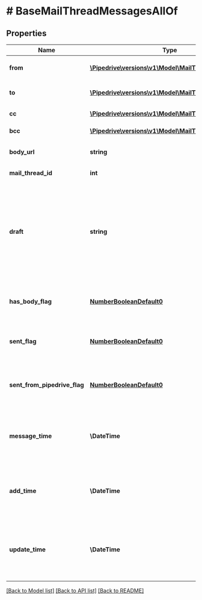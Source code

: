 # # BaseMailThreadMessagesAllOf

## Properties

Name | Type | Description | Notes
------------ | ------------- | ------------- | -------------
**from** | [**\Pipedrive\versions\v1\Model\MailThreadParticipant[]**](MailThreadParticipant.md) | Senders of the mail thread | [optional]
**to** | [**\Pipedrive\versions\v1\Model\MailThreadParticipant[]**](MailThreadParticipant.md) | Recipients of the mail thread | [optional]
**cc** | [**\Pipedrive\versions\v1\Model\MailThreadParticipant[]**](MailThreadParticipant.md) | Participants of the Cc | [optional]
**bcc** | [**\Pipedrive\versions\v1\Model\MailThreadParticipant[]**](MailThreadParticipant.md) | Participants of the Bcc | [optional]
**body_url** | **string** | A link to the mail thread message | [optional]
**mail_thread_id** | **int** | ID of the mail thread | [optional]
**draft** | **string** | If the mail message has a draft status then the value is the mail message object as JSON formatted string, otherwise &#x60;null&#x60;. | [optional]
**has_body_flag** | [**NumberBooleanDefault0**](NumberBooleanDefault0.md) | Whether the mail thread message has a body | [optional]
**sent_flag** | [**NumberBooleanDefault0**](NumberBooleanDefault0.md) | Whether the mail thread message is sent | [optional]
**sent_from_pipedrive_flag** | [**NumberBooleanDefault0**](NumberBooleanDefault0.md) | Whether the mail thread message is sent from Pipedrive | [optional]
**message_time** | **\DateTime** | The time when the mail message was received or created | [optional]
**add_time** | **\DateTime** | The time when the mail message was inserted to database | [optional]
**update_time** | **\DateTime** | The time when the mail message was updated in database received | [optional]

[[Back to Model list]](../../README.md#models) [[Back to API list]](../../README.md#endpoints) [[Back to README]](../../README.md)
